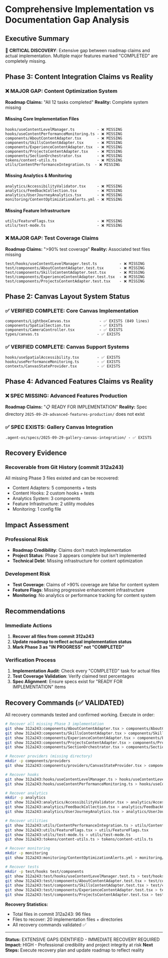 # Comprehensive Implementation vs Documentation Gap Analysis

## Executive Summary
🚨 **CRITICAL DISCOVERY**: Extensive gap between roadmap claims and actual implementation. Multiple major features marked "COMPLETED" are completely missing.

## Phase 3: Content Integration Claims vs Reality

### ❌ MAJOR GAP: Content Optimization System
**Roadmap Claims:** "All 12 tasks completed"
**Reality:** Complete system missing

#### Missing Core Implementation Files
```
hooks/useContentLevelManager.ts          - ❌ MISSING
hooks/useContentPerformanceMonitoring.ts - ❌ MISSING
components/AboutContentAdapter.tsx       - ❌ MISSING
components/SkillsContentAdapter.tsx      - ❌ MISSING
components/ExperienceContentAdapter.tsx  - ❌ MISSING
components/ProjectsContentAdapter.tsx    - ❌ MISSING
components/SectionOrchestrator.tsx       - ❌ MISSING
tokens/content-utils.ts                  - ❌ MISSING
utils/ContentPerformanceIntegration.ts  - ❌ MISSING
```

#### Missing Analytics & Monitoring
```
analytics/AccessibilityValidator.tsx     - ❌ MISSING
analytics/FeedbackCollection.tsx         - ❌ MISSING
analytics/UserJourneyAnalytics.tsx       - ❌ MISSING
monitoring/ContentOptimizationAlerts.yml - ❌ MISSING
```

#### Missing Feature Infrastructure
```
utils/FeatureFlags.tsx                   - ❌ MISSING
utils/test-mode.ts                       - ❌ MISSING
```

### ❌ MAJOR GAP: Test Coverage Claims
**Roadmap Claims:** ">90% test coverage"
**Reality:** Associated test files missing

```
test/hooks/useContentLevelManager.test.ts          - ❌ MISSING
test/components/AboutContentAdapter.test.tsx       - ❌ MISSING
test/components/SkillsContentAdapter.test.tsx      - ❌ MISSING
test/components/ExperienceContentAdapter.test.tsx  - ❌ MISSING
test/components/ProjectsContentAdapter.test.tsx    - ❌ MISSING
```

## Phase 2: Canvas Layout System Status

### ✅ VERIFIED COMPLETE: Core Canvas Implementation
```
components/LightboxCanvas.tsx             - ✅ EXISTS (849 lines)
components/SpatialSection.tsx             - ✅ EXISTS
components/CameraController.tsx           - ✅ EXISTS
types/canvas.ts                          - ✅ EXISTS
```

### ✅ VERIFIED COMPLETE: Canvas Support Systems
```
hooks/useSpatialAccessibility.tsx        - ✅ EXISTS
hooks/usePerformanceMonitoring.ts        - ✅ EXISTS
contexts/CanvasStateProvider.tsx         - ✅ EXISTS
```

## Phase 4: Advanced Features Claims vs Reality

### ❌ SPEC MISSING: Advanced Features Production
**Roadmap Claims:** "📋 READY FOR IMPLEMENTATION"
**Reality:** Spec directory `2025-09-29-advanced-features-production/` does not exist

### ✅ SPEC EXISTS: Gallery Canvas Integration
```
.agent-os/specs/2025-09-29-gallery-canvas-integration/ - ✅ EXISTS
```

## Recovery Evidence

### Recoverable from Git History (commit 312a243)
All missing Phase 3 files existed and can be recovered:
- Content Adapters: 5 components + tests
- Content Hooks: 2 custom hooks + tests
- Analytics System: 3 components
- Feature Infrastructure: 2 utility modules
- Monitoring: 1 config file

## Impact Assessment

### Professional Risk
- **Roadmap Credibility**: Claims don't match implementation
- **Project Status**: Phase 3 appears complete but isn't implemented
- **Technical Debt**: Missing infrastructure for content optimization

### Development Risk
- **Test Coverage**: Claims of >90% coverage are false for content system
- **Feature Flags**: Missing progressive enhancement infrastructure
- **Monitoring**: No analytics or performance tracking for content system

## Recommendations

### Immediate Actions
1. **Recover all files from commit 312a243**
2. **Update roadmap to reflect actual implementation status**
3. **Mark Phase 3 as "IN PROGRESS" not "COMPLETED"**

### Verification Process
1. **Implementation Audit**: Check every "COMPLETED" task for actual files
2. **Test Coverage Validation**: Verify claimed test percentages
3. **Spec Alignment**: Ensure specs exist for "READY FOR IMPLEMENTATION" items

## Recovery Commands (✅ VALIDATED)

All recovery commands tested and confirmed working. Execute in order:

```bash
# Recover all missing Phase 3 implementation
git show 312a243:components/AboutContentAdapter.tsx > components/AboutContentAdapter.tsx
git show 312a243:components/SkillsContentAdapter.tsx > components/SkillsContentAdapter.tsx
git show 312a243:components/ExperienceContentAdapter.tsx > components/ExperienceContentAdapter.tsx
git show 312a243:components/ProjectsContentAdapter.tsx > components/ProjectsContentAdapter.tsx
git show 312a243:components/SectionOrchestrator.tsx > components/SectionOrchestrator.tsx

# Recover providers (missing directory)
mkdir -p components/providers
git show 312a243:components/providers/CanvasStateProvider.tsx > components/providers/CanvasStateProvider.tsx

# Recover hooks
git show 312a243:hooks/useContentLevelManager.ts > hooks/useContentLevelManager.ts
git show 312a243:hooks/useContentPerformanceMonitoring.ts > hooks/useContentPerformanceMonitoring.ts

# Recover analytics
mkdir -p analytics
git show 312a243:analytics/AccessibilityValidator.tsx > analytics/AccessibilityValidator.tsx
git show 312a243:analytics/FeedbackCollection.tsx > analytics/FeedbackCollection.tsx
git show 312a243:analytics/UserJourneyAnalytics.tsx > analytics/UserJourneyAnalytics.tsx

# Recover utilities
git show 312a243:utils/ContentPerformanceIntegration.ts > utils/ContentPerformanceIntegration.ts
git show 312a243:utils/FeatureFlags.tsx > utils/FeatureFlags.tsx
git show 312a243:utils/test-mode.ts > utils/test-mode.ts
git show 312a243:tokens/content-utils.ts > tokens/content-utils.ts

# Recover monitoring
mkdir -p monitoring
git show 312a243:monitoring/ContentOptimizationAlerts.yml > monitoring/ContentOptimizationAlerts.yml

# Recover tests
mkdir -p test/hooks test/components
git show 312a243:test/hooks/useContentLevelManager.test.ts > test/hooks/useContentLevelManager.test.ts
git show 312a243:test/components/AboutContentAdapter.test.tsx > test/components/AboutContentAdapter.test.tsx
git show 312a243:test/components/SkillsContentAdapter.test.tsx > test/components/SkillsContentAdapter.test.tsx
git show 312a243:test/components/ExperienceContentAdapter.test.tsx > test/components/ExperienceContentAdapter.test.tsx
git show 312a243:test/components/ProjectsContentAdapter.test.tsx > test/components/ProjectsContentAdapter.test.tsx
```

**Recovery Statistics:**
- Total files in commit 312a243: 96 files
- Files to recover: 20 implementation files + directories
- All recovery commands validated ✅

---
**Status:** EXTENSIVE GAPS IDENTIFIED - IMMEDIATE RECOVERY REQUIRED
**Impact:** HIGH - Professional credibility and project integrity at risk
**Next Steps:** Execute recovery plan and update roadmap to reflect reality